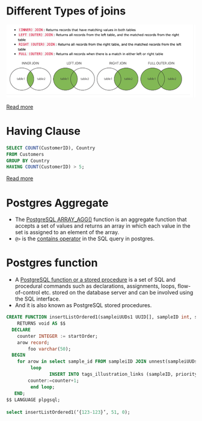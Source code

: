 
# Different Types of joins

![img.png](assets/sql_queries_joins_img.png)

[Read more](https://www.w3schools.com/sql/sql_join.asp)

# Having Clause

```sql
SELECT COUNT(CustomerID), Country
FROM Customers
GROUP BY Country
HAVING COUNT(CustomerID) > 5;
```
[Read more](https://www.w3schools.com/sql/sql_having.asp)

# Postgres Aggregate
- The [PostgreSQL ARRAY_AGG()](https://www.postgresqltutorial.com/postgresql-aggregate-functions/postgresql-array_agg/) function is an aggregate function that accepts a set of values and returns an array in which each value in the set is assigned to an element of the array.
- `@>` is the [contains operator](https://stackoverflow.com/questions/36985926/what-does-the-operator-in-postgres-do) in the SQL query in postgres.

# Postgres function
- A [PostgreSQL function or a stored procedure](https://www.javatpoint.com/postgresql-functions) is a set of SQL and procedural commands such as declarations, assignments, loops, flow-of-control etc. stored on the database server and can be involved using the SQL interface. 
- And it is also known as PostgreSQL stored procedures.

````sql
CREATE FUNCTION insertListOrdered1(sampleiUUDs1 UUID[], sampleID int, startOrder int)
	RETURNS void AS $$
  DECLARE
  	counter INTEGER := startOrder;
  	arow record;
 		foo varchar(50);
  BEGIN
  	for arow in select sample_id FROM sampleiID JOIN unnest(sampleiUUDs1) WITH ORDINALITY t(uuid, ord) USING (uuid) ORDER BY t.ord
		 loop
				INSERT INTO tags_illustration_links (sampleID, priority, sampleiID) VALUES (sampleID, counter, arow.sampleiID);
    	counter:=counter+1;
		 end loop;
   END;
$$ LANGUAGE plpgsql;

select insertListOrdered1(‘{123-123}’, 51, 0);
````
